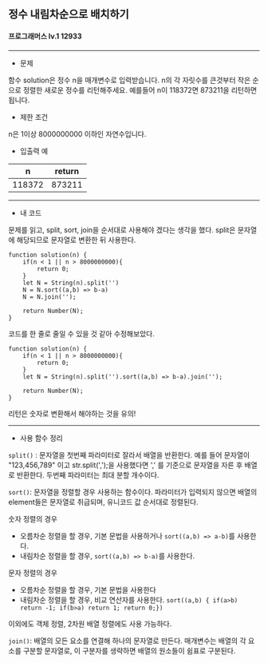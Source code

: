 ## 정수 내림차순으로 배치하기
#### 프로그래머스 lv.1 12933
-----
* 문제

함수 solution은 정수 n을 매개변수로 입력받습니다. n의 각 자릿수를 큰것부터 작은 순으로 정렬한 새로운 정수를 리턴해주세요. 예를들어 n이 118372면 873211을 리턴하면 됩니다.

* 제한 조건

n은 1이상 8000000000 이하인 자연수입니다.

* 입출력 예

|n|return|
|------|---|
|118372|873211|

-----
* 내 코드

문제를 읽고, split, sort, join을 순서대로 사용해야 겠다는 생각을 했다. split은 문자열에 해당되므로 문자열로 변환한 뒤 사용한다.
```
function solution(n) {
    if(n < 1 || n > 8000000000){
        return 0;
    }
    let N = String(n).split('')
    N = N.sort((a,b) => b-a)
    N = N.join('');

    return Number(N);
}
```
코드를 한 줄로 줄일 수 있을 것 같아 수정해보았다.
```
function solution(n) {
    if(n < 1 || n > 8000000000){
        return 0;
    }
    let N = String(n).split('').sort((a,b) => b-a).join('');

    return Number(N);
}
```
리턴은 숫자로 변환해서 해야하는 것을 유의!

-----
* 사용 함수 정리

`split()` : 문자열을 첫번째 파라미터로 잘라서 배열을 반환한다. 예를 들어 문자열이 "123,456,789" 이고 str.split(',');을 사용했다면 ',' 를 기준으로 문자열을 자른 후 배열로 반환한다. 두번째 파라미터는 최대 분할 개수이다.

`sort()`: 문자열을 정렬할 경우 사용하는 함수이다. 파라미터가 입력되지 않으면 배열의 element들은 문자열로 취급되며, 유니코드 값 순서대로 정렬된다.

숫자 정렬의 경우
 - 오름차순 정렬을 할 경우, 기본 문법을 사용하거나 `sort((a,b) => a-b)`를 사용한다.
 - 내림차순 정렬을 할 경우, `sort((a,b) => b-a)`를 사용한다.

문자 정렬의 경우
 - 오름차순 정렬을 할 경우, 기본 문법을 사용한다
 - 내림차순 정렬을 할 경우, 비교 연산자를 사용한다. `sort((a,b) { if(a>b) return -1; if(b>a) return 1; return 0;})`

이외에도 객체 정렬, 2차원 배열 정렬에도 사용 가능하다.

`join()`: 배열의 모든 요소를 연결해 하나의 문자열로 만든다. 매개변수는 배열의 각 요소를 구분할 문자열로, 이 구분자를 생략하면 배열의 원소들이 쉼표로 구분된다.